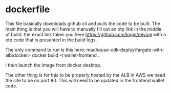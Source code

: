 # dockerfile

This file basically downloads github cli and pulls the code to be built. The main thing is that you will have to manually fill out an otp link in the middle of build. the exact link takes you here https://github.com/login/device with a otp code that is presented in the build logs.

The only command to run is this here:
madhouse-cdk-deploy\fargate-with-alb\docker> docker build -t wallet-frontend .

I then launch the image from docker desktop. 

The other thing is for this to be properly hosted by the ALB in AWS we need the site to be on port 80. This will need to be updated in the frontend wallet code. 